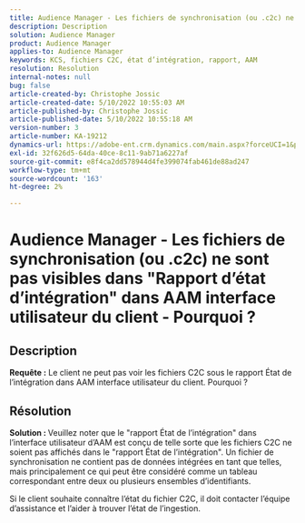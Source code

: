 ```yaml
---
title: Audience Manager - Les fichiers de synchronisation (ou .c2c) ne sont pas visibles dans "Rapport d’état d’intégration" dans AAM interface utilisateur du client - Pourquoi ?
description: Description
solution: Audience Manager
product: Audience Manager
applies-to: Audience Manager
keywords: KCS, fichiers C2C, état d’intégration, rapport, AAM
resolution: Resolution
internal-notes: null
bug: false
article-created-by: Christophe Jossic
article-created-date: 5/10/2022 10:55:03 AM
article-published-by: Christophe Jossic
article-published-date: 5/10/2022 10:55:18 AM
version-number: 3
article-number: KA-19212
dynamics-url: https://adobe-ent.crm.dynamics.com/main.aspx?forceUCI=1&pagetype=entityrecord&etn=knowledgearticle&id=988a5ca3-4fd0-ec11-a7b5-00224809c101
exl-id: 32f626d5-64da-40ce-8c11-9ab71a6227af
source-git-commit: e8f4ca2dd578944d4fe399074fab461de88ad247
workflow-type: tm+mt
source-wordcount: '163'
ht-degree: 2%

---
```


# Audience Manager - Les fichiers de synchronisation (ou .c2c) ne sont pas visibles dans &quot;Rapport d’état d’intégration&quot; dans AAM interface utilisateur du client - Pourquoi ?

## Description

<b>Requête :</b> Le client ne peut pas voir les fichiers C2C sous le rapport État de l’intégration dans AAM interface utilisateur du client. Pourquoi ?

## Résolution


<b>Solution : </b>Veuillez noter que le &quot;rapport État de l’intégration&quot; dans l’interface utilisateur d’AAM est conçu de telle sorte que les fichiers C2C ne soient pas affichés dans le &quot;rapport État de l’intégration&quot;. Un fichier de synchronisation ne contient pas de données intégrées en tant que telles, mais principalement ce qui peut être considéré comme un tableau correspondant entre deux ou plusieurs ensembles d’identifiants.

Si le client souhaite connaître l’état du fichier C2C, il doit contacter l’équipe d’assistance et l’aider à trouver l’état de l’ingestion.
